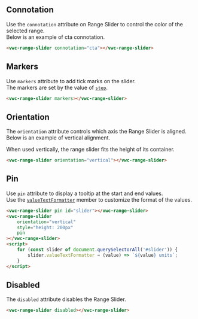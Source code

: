 ## Connotation

Use the `connotation` attribute on Range Slider to control the color of the selected range.  
Below is an example of cta connotation.

```html preview blocks>
<vwc-range-slider connotation="cta"></vwc-range-slider>
```

## Markers

Use `markers` attribute to add tick marks on the slider.  
The markers are set by the value of [`step`](./code/#step).

```html preview blocks
<vwc-range-slider markers></vwc-range-slider>
```

## Orientation

The `orientation` attribute controls which axis the Range Slider is aligned.  
Below is an example of vertical alignment.

<vwc-note connotation="information" icon="info-line">
<p>When used vertically, the range slider fits the height of its container.</p>
</vwc-note>

```html preview center 300px
<vwc-range-slider orientation="vertical"></vwc-range-slider>
```

## Pin

Use `pin` attribute to display a tooltip at the start and end values.  
Use the [`valueTextFormatter`](/code/#value-text-formatter) member to customize the format of the values.

```html preview
<vwc-range-slider pin id="slider"></vwc-range-slider>
<vwc-range-slider
	orientation="vertical"
	style="height: 200px"
	pin
></vwc-range-slider>
<script>
	for (const slider of document.querySelectorAll('#slider')) {
		slider.valueTextFormatter = (value) => `${value} units`;
	}
</script>
```

## Disabled

The `disabled` attribute disables the Range Slider.

```html preview blocks
<vwc-range-slider disabled></vwc-range-slider>
```
